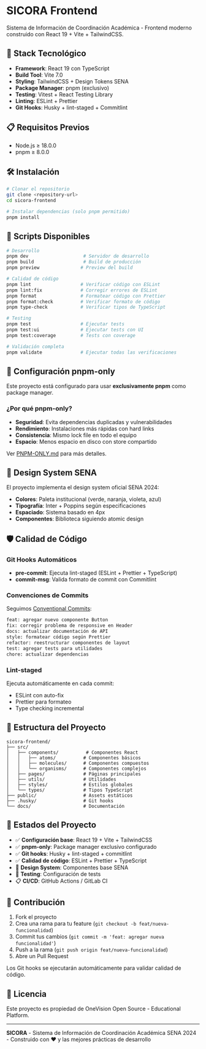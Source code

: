 # SICORA Frontend

Sistema de Información de Coordinación Académica - Frontend moderno construido con React 19 + Vite + TailwindCSS.

## 🚀 Stack Tecnológico

- **Framework**: React 19 con TypeScript
- **Build Tool**: Vite 7.0
- **Styling**: TailwindCSS + Design Tokens SENA
- **Package Manager**: pnpm (exclusivo)
- **Testing**: Vitest + React Testing Library
- **Linting**: ESLint + Prettier
- **Git Hooks**: Husky + lint-staged + Commitlint

## 📋 Requisitos Previos

- Node.js ≥ 18.0.0
- pnpm ≥ 8.0.0

## 🛠️ Instalación

```bash
# Clonar el repositorio
git clone <repository-url>
cd sicora-frontend

# Instalar dependencias (solo pnpm permitido)
pnpm install
```

## 🎯 Scripts Disponibles

```bash
# Desarrollo
pnpm dev                    # Servidor de desarrollo
pnpm build                  # Build de producción
pnpm preview               # Preview del build

# Calidad de código
pnpm lint                  # Verificar código con ESLint
pnpm lint:fix              # Corregir errores de ESLint
pnpm format                # Formatear código con Prettier
pnpm format:check          # Verificar formato de código
pnpm type-check            # Verificar tipos de TypeScript

# Testing
pnpm test                  # Ejecutar tests
pnpm test:ui               # Ejecutar tests con UI
pnpm test:coverage         # Tests con coverage

# Validación completa
pnpm validate              # Ejecutar todas las verificaciones
```

## 🔧 Configuración pnpm-only

Este proyecto está configurado para usar **exclusivamente pnpm** como package manager.

### ¿Por qué pnpm-only?

- **Seguridad**: Evita dependencias duplicadas y vulnerabilidades
- **Rendimiento**: Instalaciones más rápidas con hard links
- **Consistencia**: Mismo lock file en todo el equipo
- **Espacio**: Menos espacio en disco con store compartido

Ver [PNPM-ONLY.md](./PNPM-ONLY.md) para más detalles.

## 🎨 Design System SENA

El proyecto implementa el design system oficial SENA 2024:

- **Colores**: Paleta institucional (verde, naranja, violeta, azul)
- **Tipografía**: Inter + Poppins según especificaciones
- **Espaciado**: Sistema basado en 4px
- **Componentes**: Biblioteca siguiendo atomic design

## 🛡️ Calidad de Código

### Git Hooks Automáticos

- **pre-commit**: Ejecuta lint-staged (ESLint + Prettier + TypeScript)
- **commit-msg**: Valida formato de commit con Commitlint

### Convenciones de Commits

Seguimos [Conventional Commits](https://www.conventionalcommits.org/):

```bash
feat: agregar nuevo componente Button
fix: corregir problema de responsive en Header
docs: actualizar documentación de API
style: formatear código según Prettier
refactor: reestructurar componentes de layout
test: agregar tests para utilidades
chore: actualizar dependencias
```

### Lint-staged

Ejecuta automáticamente en cada commit:

- ESLint con auto-fix
- Prettier para formateo
- Type checking incremental

## 📁 Estructura del Proyecto

```
sicora-frontend/
├── src/
│   ├── components/          # Componentes React
│   │   ├── atoms/          # Componentes básicos
│   │   ├── molecules/      # Componentes compuestos
│   │   └── organisms/      # Componentes complejos
│   ├── pages/              # Páginas principales
│   ├── utils/              # Utilidades
│   ├── styles/             # Estilos globales
│   └── types/              # Tipos TypeScript
├── public/                 # Assets estáticos
├── .husky/                 # Git hooks
└── docs/                   # Documentación
```

## 🚦 Estados del Proyecto

- ✅ **Configuración base**: React 19 + Vite + TailwindCSS
- ✅ **pnpm-only**: Package manager exclusivo configurado
- ✅ **Git hooks**: Husky + lint-staged + commitlint
- ✅ **Calidad de código**: ESLint + Prettier + TypeScript
- 🚧 **Design System**: Componentes base SENA
- 🚧 **Testing**: Configuración de tests
- 📋 **CI/CD**: GitHub Actions / GitLab CI

## 👥 Contribución

1. Fork el proyecto
2. Crea una rama para tu feature (`git checkout -b feat/nueva-funcionalidad`)
3. Commit tus cambios (`git commit -m 'feat: agregar nueva funcionalidad'`)
4. Push a la rama (`git push origin feat/nueva-funcionalidad`)
5. Abre un Pull Request

Los Git hooks se ejecutarán automáticamente para validar calidad de código.

## 📄 Licencia

Este proyecto es propiedad de OneVision Open Source - Educational Platform.

---

**SICORA** - Sistema de Información de Coordinación Académica
SENA 2024 - Construido con ❤️ y las mejores prácticas de desarrollo
